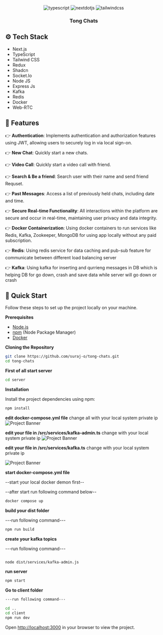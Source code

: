 <div align="center">

<div>
    <img src="https://img.shields.io/badge/-TypeScript-black?style=for-the-badge&logoColor=white&logo=typescript&color=3178C6" alt="typescript" />
    <img src="https://img.shields.io/badge/-Next_JS-black?style=for-the-badge&logoColor=white&logo=nextdotjs&color=000000" alt="nextdotjs" />
    <img src="https://img.shields.io/badge/-Tailwind_CSS-black?style=for-the-badge&logoColor=white&logo=tailwindcss&color=06B6D4" alt="tailwindcss" />
  </div>

<h3 align="center">Tong Chats</h3>

</div>  

## <a name="tech-stack">⚙️ Tech Stack</a>

- Next.js
- TypeScript
- Tailwind CSS
- Redux
- Shadcn
- Socket.Io
- Node JS
- Express Js
- Kafka
- Redis
- Docker
- Web-RTC

## <a name="features">🔋 Features</a>

👉 **Authentication**: Implements authentication and authorization features using JWT, allowing users to securely log in via local sign-on.

👉 **New Chat**: Quickly start a new chats.

👉 **Video Call**: Quickly start a video call with friend.

👉 **Search & Be a friend**: Search user with their name and send friend Requset.

👉 **Past Messages**: Access a list of previously held chats, including date and time.

👉 **Secure Real-time Functionality**: All interactions within the platform are secure and occur in real-time,     maintaining user privacy and data integrity.

👉 **Docker Containerization**: Using docker containers to run services like Redis, Kafka, Zookeeper, MongoDB for using app locally without any paid subscription.

👉 **Redis**: Using redis service for data caching and pub-sub feature for communicate between different load balancing server

👉 **Kafka**: Using kafka for inserting and qurrieng  messages in DB which is helping DB for go down, crash and save data while server will go down or crash    

## <a name="quick-start">🤸 Quick Start</a>

Follow these steps to set up the project locally on your machine.

**Prerequisites**

- [Node.js](https://nodejs.org/en)
- [npm](https://www.npmjs.com/) (Node Package Manager)
- [Docker](https://docker.com/)

**Cloning the Repository**

```bash or powershell
git clone https://github.com/suraj-o/tong-chats.git
cd tong-chats
```

**First of all start server**

```bash
cd server
```

**Installation**

Install the project dependencies using npm:

```bash
npm install
```

**edit docker-compose.yml file**
change all <your private ip> with your local system private ip
<img src="https://github.com/suraj-o/tong-chat/tree/main/client/assets/kafka.png" alt="Project Banner">


**edit your file in /src/services/kafka-admin.ts**
change <your private ip> with your local system private ip
<img src="https://github.com/suraj-o/tong-chat/tree/main/client/assets/kakfka-admin.png" alt="Project Banner">


**edit your file in /src/services/kafka.ts**
change <your private ip> with your local system private ip

<img src="https://github.com/suraj-o/tong-chat/tree/main/client/assets/kafka-pro.png" alt="Project Banner">

**start docker-compose.yml file**

--start your local docker demon first--

--after start run following command below--

```bash
docker compose up

```


**build your dist folder**

---run following command---

```bash
npm run build 

```

**create your kafka topics**

---run following command---

```bash

node dist/services/kafka-admin.js

```

**run server**
```bash
npm start
```
**Go to client folder**
```bash
---run following command---

cd ..
cd client
npm run dev
```

Open [http://localhost:3000](http://localhost:3000) in your browser to view the project.
